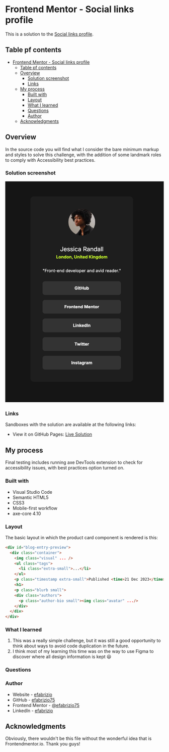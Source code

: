 # Frontend Mentor - Social links profile

This is a solution to the [Social links profile](https://www.frontendmentor.io/challenges/social-links-profile-UG32l9m6dQ).

## Table pf contents

- [Frontend Mentor - Social links profile](#frontend-mentor---social-links-profile)
  - [Table pf contents](#table-pf-contents)
  - [Overview](#overview)
    - [Solution screenshot](#solution-screenshot)
    - [Links](#links)
  - [My process](#my-process)
    - [Built with](#built-with)
    - [Layout](#layout)
    - [What I learned](#what-i-learned)
    - [Questions](#questions)
    - [Author](#author)
  - [Acknowledgments](#acknowledgments)

## Overview

In the source code you will find what I consider the bare minimum markup and styles to solve this challenge, with the addition of some landmark roles to comply with Accessibility best practices.

### Solution screenshot

![Solution screenshot](assets/images/solution_1.png)

### Links

Sandboxes with the solution are available at the following links:
- View it on GitHub Pages: [Live Solution](https://efabrizio75.github.io/frontend-mentor-challenges/newbie/social-links-profile-main/index.html)

## My process

Final testing includes running axe DevTools extension to check for accessibility issues, with best practices option turned on.

### Built with

- Visual Studio Code
- Semantic HTML5
- CSS3
- Mobile-first workflow
- axe-core 4.10

### Layout

The basic layout in which the product card component is rendered is this:

```html
<div id="blog-entry-preview">
  <div class="container">
    <img class="visual" ... />
    <ul class="tags">
      <li class="extra-small">...</li>
    </ul>
    <p class="timestamp extra-small">Published <time>21 Dec 2023</time></p>
    <h1>
    <p class="blurb small">
    <div class="authors">
      <p class="author-bio small"><img class="avatar" .../>
    </div>
  </div>
</div>
```

### What I learned

1. This was a really simple challenge, but it was still a good opportunity to think about ways to avoid code duplication in the future.
2. I think most of my learning this time was on the way to use Figma to discover where all design information is kept 😃

### Questions


### Author

- Website - [efabrizio](https://www.efabrizio.com)
- GitHub - [efabrizio75](https://github.com/efabrizio75)
- Frontend Mentor - [@efabrizio75](https://www.frontendmentor.io/profile/efabrizio75)
- LinkedIn - [efabrizio](https://www.linkedin.com/in/efabrizio/)

## Acknowledgments

Obviously, there wouldn't be this file without the wonderful idea that is Frontendmentor.io. Thank you guys!
